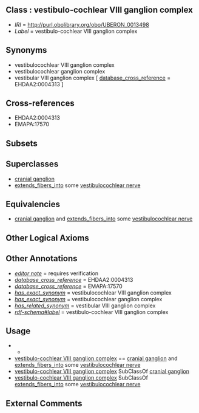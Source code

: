 
## Class : vestibulo-cochlear VIII ganglion complex

 * *IRI* = http://purl.obolibrary.org/obo/UBERON_0013498
 * *Label* = vestibulo-cochlear VIII ganglion complex

## Synonyms

 * vestibulocochlear VIII ganglion complex
 * vestibulocochlear ganglion complex
 * vestibular VIII ganglion complex [ [database_cross_reference](../../ef/oboInOwl#hasDbXref.md) = EHDAA2:0004313 ]

## Cross-references

 * EHDAA2:0004313
 * EMAPA:17570

## Subsets


## Superclasses

 * [cranial ganglion](../../UBERON/14/UBERON_0001714.md)
 * [extends_fibers_into](../../core#extends/to/core#extends_fibers_into.md) some [vestibulocochlear nerve](../../UBERON/48/UBERON_0001648.md)

## Equivalencies

 * [cranial ganglion](../../UBERON/14/UBERON_0001714.md) and [extends_fibers_into](../../core#extends/to/core#extends_fibers_into.md) some [vestibulocochlear nerve](../../UBERON/48/UBERON_0001648.md)

## Other Logical Axioms


## Other Annotations

 * *[editor note](../../IAO/16/IAO_0000116.md)* = requires verification
 * *[database_cross_reference](../../ef/oboInOwl#hasDbXref.md)* = EHDAA2:0004313
 * *[database_cross_reference](../../ef/oboInOwl#hasDbXref.md)* = EMAPA:17570
 * *[has_exact_synonym](../../ym/oboInOwl#hasExactSynonym.md)* = vestibulocochlear VIII ganglion complex
 * *[has_exact_synonym](../../ym/oboInOwl#hasExactSynonym.md)* = vestibulocochlear ganglion complex
 * *[has_related_synonym](../../ym/oboInOwl#hasRelatedSynonym.md)* = vestibular VIII ganglion complex
 * *[rdf-schema#label](../../el/rdf-schema#label.md)* = vestibulo-cochlear VIII ganglion complex

## Usage

 * -
 * [vestibulo-cochlear VIII ganglion complex](../../UBERON/98/UBERON_0013498.md) == [cranial ganglion](../../UBERON/14/UBERON_0001714.md) and [extends_fibers_into](../../core#extends/to/core#extends_fibers_into.md) some [vestibulocochlear nerve](../../UBERON/48/UBERON_0001648.md)
 * [vestibulo-cochlear VIII ganglion complex](../../UBERON/98/UBERON_0013498.md) SubClassOf [cranial ganglion](../../UBERON/14/UBERON_0001714.md)
 * [vestibulo-cochlear VIII ganglion complex](../../UBERON/98/UBERON_0013498.md) SubClassOf [extends_fibers_into](../../core#extends/to/core#extends_fibers_into.md) some [vestibulocochlear nerve](../../UBERON/48/UBERON_0001648.md)

## External Comments

